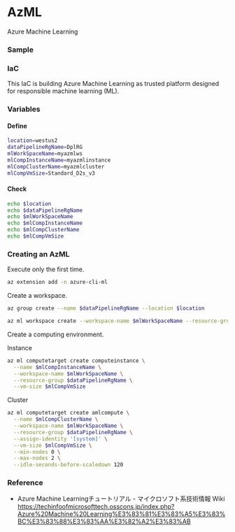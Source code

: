 # AzML
Azure Machine Learning

### Sample

### IaC
This IaC is building Azure Machine Learning as trusted platform designed for responsible machine learning (ML).

### Variables

#### Define
```Bash
location=westus2
dataPipelineRgName=DplRG
mlWorkSpaceName=myazmlws
mlCompInstanceName=myazmlinstance
mlCompClusterName=myazmlcluster
mlCompVmSize=Standard_D2s_v3
```

#### Check
```Bash
echo $location
echo $dataPipelineRgName
echo $mlWorkSpaceName
echo $mlCompInstanceName
echo $mlCompClusterName
echo $mlCompVmSize
```

### Creating an AzML

Execute only the first time.
```Bash
az extension add -n azure-cli-ml
```

Create a workspace.

```Bash
az group create --name $dataPipelineRgName --location $location

az ml workspace create --workspace-name $mlWorkSpaceName --resource-group $dataPipelineRgName --location $location
```

Create a computing environment.

Instance
```Bash
az ml computetarget create computeinstance \
  --name $mlCompInstanceName \
  --workspace-name $mlWorkSpaceName \
  --resource-group $dataPipelineRgName \
  --vm-size $mlCompVmSize
```

Cluster
```Bash
az ml computetarget create amlcompute \
  --name $mlCompClusterName \
  --workspace-name $mlWorkSpaceName \
  --resource-group $dataPipelineRgName \
  --assign-identity '[system]' \
  --vm-size $mlCompVmSize \
  --min-nodes 0 \
  --max-nodes 2 \
  --idle-seconds-before-scaledown 120
```

### Reference
- Azure Machine Learningチュートリアル - マイクロソフト系技術情報 Wiki  
https://techinfoofmicrosofttech.osscons.jp/index.php?Azure%20Machine%20Learning%E3%83%81%E3%83%A5%E3%83%BC%E3%83%88%E3%83%AA%E3%82%A2%E3%83%AB